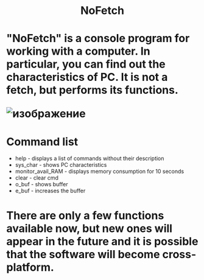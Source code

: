 <h1 align="center"> NoFetch
<h1 align="">
  
"NoFetch" is a console program for working with a computer. In particular, you can find out the characteristics of __PC__. It is not a fetch, but performs its functions.


  ![изображение](https://github.com/user-attachments/assets/52bf5166-5b87-451d-9904-fd1e298f1393)

# Command list
* help - displays a list of commands without their description
* sys_char - shows PC characteristics
* monitor_avail_RAM - displays memory consumption for 10 seconds
* clear - clear cmd
* o_buf - shows buffer
* e_buf - increases the buffer


# __There are only a few functions available now, but new ones will appear in the future and it is possible that the software will become cross-platform.__
